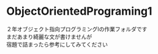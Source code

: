 # ObjectOrientedPrograming1
２年オブジェクト指向プログラミングIの作業フォルダです<br>
まだあまり綺麗な文が書けませんが<br>
宿題で詰まったら参考にしてみてください<br>
